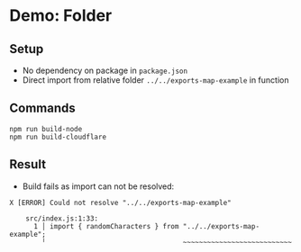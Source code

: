 # Demo: Folder

## Setup

- No dependency on package in `package.json`
- Direct import from relative folder `../../exports-map-example` in function

## Commands
```
npm run build-node
npm run build-cloudflare
```

## Result

- Build fails as import can not be resolved:
```
X [ERROR] Could not resolve "../../exports-map-example"

    src/index.js:1:33:
      1 │ import { randomCharacters } from "../../exports-map-example";
        ╵                                  ~~~~~~~~~~~~~~~~~~~~~~~~~~~
```